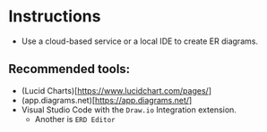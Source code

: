 # Instructions

- Use a cloud-based service or a local IDE to create ER diagrams.

## Recommended tools:

- (Lucid Charts)[https://www.lucidchart.com/pages/]
- (app.diagrams.net)[https://app.diagrams.net/]
- Visual Studio Code with the `Draw.io` Integration extension.
  - Another is `ERD Editor`
